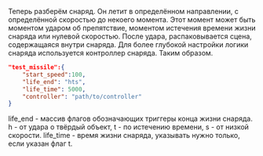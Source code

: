 Теперь разберём снаряд. Он летит в определённом направлении, с определённой скоростью до некоего момента. Этот момент может быть моментом ударом об препятствие, моментом истечения времени жизни снаряда или нулевой скоростью. После удара, распаковывается сцена, содержащаяся внутри снаряда. Для более глубокой настройки логики снаряда используется контроллер снаряда. Таким образом.
``` json
"test_missile":{
	"start_speed":100,
	"life_end": "hts",
	"life_time": 5000,
	"controller": "path/to/controller"
}
```
life_end - массив флагов обозначающих триггеры конца жизни снаряда. h - от удара о твёрдый объект, t - по истечению времени, s - от низкой скорости.
life_time - время жизни снаряда, указывать нужно только, если указан флаг t.
